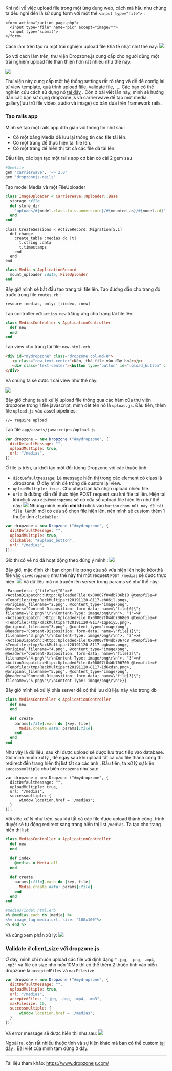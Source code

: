 Khi nói về việc upload file trong một ứng dụng web, cách mà hầu như chúng ta đều nghĩ đến là sử dụng form với một thẻ `<input type="file">` :
```
<form action="/action_page.php">
  <input type="file" name="pic" accept="image/*">
  <input type="submit">
</form>
```
Cách làm trên tạo ra một trải nghiệm upload file khá tẻ nhạt như thế này:
![](https://images.viblo.asia/c3f7fe6d-fd73-471c-a000-4da963c752a1.gif)

So với cách làm trên, thư viện Dropzone.js cung cấp cho người dùng một trải nghiệm upload file thân thiện hơn rất nhiều như thế này:

![](https://images.viblo.asia/830b0cd0-9d83-4482-b476-d6c34c2f62d9.gif)

Thư viện này cung cấp một hệ thống settings rất rõ ràng và dễ để config lại từ view template, quá trình upload fiile, validate file, .... Các bạn có thể nghiên cứu cách sử dụng nó [tại đây](https://www.dropzonejs.com) .
Còn ở bài viết lần này, mình sẽ hướng dẫn các bạn sử dụng dropzone.js và carrierwave để tạo một media gallery(lưu trữ file video, audio và image) cơ bản dựa trên framework rails. 

### Tạo rails app
Mình sẽ tạo một rails app đơn giản với thông tin như sau:
* Có một bảng Media để lưu lại thông tin các file tải lên.
* Có một trang để thực hiện tải file lên.
* Có một trang để hiển thị tất cả các file đã tải lên.

Đầu tiên, các bạn tạo một rails app cơ bản có cài 2 gem sau
```ruby
#Gemfile
gem 'carrierwave', '~> 2.0'
gem 'dropzonejs-rails'
```
Tạo model Media và một FileUploader
```ruby
class ImageUploader < CarrierWave::Uploader::Base
  storage :file
  def store_dir
    "uploads/#{model.class.to_s.underscore}/#{mounted_as}/#{model.id}"
  end
end

```
```
class CreateSessions < ActiveRecord::Migration[5.1]
  def change
    create_table :medias do |t|
      t.string :data
      t.timestamps
    end
  end
end
```
```ruby
class Media < ApplicationRecord
  mount_uploader :data, FileUploader
end
```
Bây giờ mình sẽ bắt đầu tạo trang tải file lên. Tạo đường dẫn cho trang đó trước trong file `routes.rb` :
```
resoure :medias, only: [:index, :new]
```
Tạo controller với `action new` tương ứng cho trang tải file lên:
```ruby
class MediasController < ApplicationController  
  def new
  end
end
```
Tạo view cho trang tải file: `new.html.erb`
```html
<div id="mydropzone" class="dropzone col-md-8">
   <p class="row text-center">Kéo, thả file vào đây hoặc</p>
   <div class="text-center"><button type="button" id="upload_button" class="row">chọn nút này để tải file lên</button></div>
</div>
```
Và chúng ta sẽ được 1 cái view như thế này.

![](https://images.viblo.asia/f80ae260-1b00-4b46-bfc4-bd2410776f89.png)

Bây giờ chúng ta sẽ xử lý upload file thông qua các hàm của thư viện dropzone trong 1 file javascript, mình đêt tên nó là `upload.js`.
Đầu tiên, thêm file `upload.js` vào asset pipelines:
```
//= require upload
```
Tạo file `app/assets/javascripts/upload.js`
```javascript
var dropzone = new Dropzone ("#mydropzone", {
  dictDefaultMessage: "",
  uploadMultiple: true,
  url: "/medias",
});
```
Ở file js trên, ta khởi tạo một đối tượng Dropzone với các thuộc tính:
* `dictDefaultMessage`: Là message hiển thị trong các element có class là .dropzone. Ở đây mình để trống để custom lại view.
* `uploadMultiple: true` .  Cho phép bạn lựa chọn upload nhiều file. 
* `url:` là đường dẫn để thực hiện POST request sau khi file tải lên.
Hiện tại khi click vào `div#mydropzone` sẽ có cửa sổ upload file hiện lên như thế này:
![](https://images.viblo.asia/11c8454c-c78a-4b69-88e3-f8ee9250e12a.gif)
Nhưng mình muốn **chỉ khi** click vào `button` `chọn nút này để tải file lên`thì mới có cửa sổ chọn file hiện lên, nên mình sẽ custom thêm 1 thuộc tính `clickable` :
```javascript
var dropzone = new Dropzone ("#mydropzone", {
  dictDefaultMessage: "",
  uploadMultiple: true,
  clickable: "#upload_button",
  url: "/medias",
});
```
Giờ thì có vẻ nó đã hoạt động theo đúng ý mình :
![](https://images.viblo.asia/cac1bae1-eaad-4924-9d60-6e1ace0163d1.gif)

Bây giờ, mặc định khi bạn chọn file trong cửa sổ vừa hiện lên hoặc kéo/thả file vào `div#dropzone` như thế này thì một request `POST /medias` sẽ được thực hiện:
![](https://images.viblo.asia/4b7ee330-11ba-4203-abd6-52526e3a334c.gif)
Và dữ liệu mà nó truyền lên server trong params sẽ như thế này:
```
 Parameters: {"file"=>{"0"=>#<ActionDispatch::Http::UploadedFile:0x00007f04db706b10 @tempfile=#<Tempfile:/tmp/RackMultipart20191120-8117-eh06il.png>, @original_filename="2.png", @content_type="image/png", @headers="Content-Disposition: form-data; name=\"file[0]\"; filename=\"2.png\"\r\nContent-Type: image/png\r\n">, "1"=>#<ActionDispatch::Http::UploadedFile:0x00007f04db7068e0 @tempfile=#<Tempfile:/tmp/RackMultipart20191120-8117-1qp6iy5.png>, @original_filename="3.png", @content_type="image/png", @headers="Content-Disposition: form-data; name=\"file[1]\"; filename=\"3.png\"\r\nContent-Type: image/png\r\n">, "2"=>#<ActionDispatch::Http::UploadedFile:0x00007f04db7067c8 @tempfile=#<Tempfile:/tmp/RackMultipart20191120-8117-pgbwmo.png>, @original_filename="4.png", @content_type="image/png", @headers="Content-Disposition: form-data; name=\"file[2]\"; filename=\"4.png\"\r\nContent-Type: image/png\r\n">, "3"=>#<ActionDispatch::Http::UploadedFile:0x00007f04db706700 @tempfile=#<Tempfile:/tmp/RackMultipart20191120-8117-1d6xdsn.png>, @original_filename="5.png", @content_type="image/png", @headers="Content-Disposition: form-data; name=\"file[3]\"; filename=\"5.png\"\r\nContent-Type: image/png\r\n">}}
```
Bây giờ mình sẽ xử lý phía server để có thể lưu dữ liệu này vào trong db
```ruby
class MediasController < ApplicationController  
  def new
  end
  
  def create
    params[:file].each do |key, file|
      Media.create data: params[:file]
    end
  end
end
```
Như vậy là dữ liệu, sau khi được upload sẽ được lưu trực tiếp vào database. Giờ mình muốn xử lý , để ngay sau khi upload tất cả các file thành công thì redirect đến trang hiển thị list tất cả các ảnh . 
Đầu tiên, ta xử lý sự kiện `successmultiple` cho biến `dropzone` như sau:
```
var dropzone = new Dropzone ("#mydropzone", {
  dictDefaultMessage: "",
  uploadMultiple: true,
  url: "/medias",
  successmultiple: {
      window.location.href = '/medias';
  }
});
```
Với việc xử lý như trên, sau khi tất cả các file được upload thành công, trình duyệt sẽ tự động redirect sang trang hiển thị list `/medias`.
Ta tạo cho trang hiển thị list:
```ruby
class MediasController < ApplicationController  
  def new
  end
  
  def index
    @medias = Media.all
  end
  
  def create
    params[:file].each do |key, file|
      Media.create data: params[:file]
    end
  end
end
```
```ruby
#medias/index.html.erb
<% @medias.each do |media| %>
<%= image_tag media.url, size: "100x100"%>
<% end %>
```
Và cùng xem phần xử lý:
![](https://images.viblo.asia/a31d183d-b5d7-4c1f-9473-130dfdad4032.gif)

### Validate ở client_size với dropzone.js
Ở đây, mình chỉ muốn upload các file với định dạng `".jpg, .png, .mp4, .mp3"` và file có size nhỏ hơn 10Mb thì có thể thêm 2 thuộc tính vào biến dropzone là `acceptedFiles` và `maxFilesize`
```javascript
var dropzone = new Dropzone ("#mydropzone", {
  dictDefaultMessage: "",
  uploadMultiple: true,
  url: "/medias",
  acceptedFiles: ".jpg, .png, .mp4, .mp3",
  maxFilesize: 10,
  successmultiple: {
      window.location.href = '/medias';
  }
});
```

Và error message sẽ được hiển thị như sau:
![](https://images.viblo.asia/35e400a8-6f23-45f8-b708-19e32569a248.gif)

Ngoài ra, còn rất nhiều thuộc tính và sự kiện khác mà bạn có thể custom [tại đây](https://www.dropzonejs.com) .
Bài viết của mình tạm dừng ở đây. 



-----

Tài liệu tham khảo: https://www.dropzonejs.com/